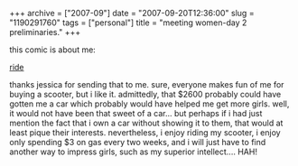 +++
archive = ["2007-09"]
date = "2007-09-20T12:36:00"
slug = "1190291760"
tags = ["personal"]
title = "meeting women-day 2 preliminaries."
+++

this comic is about me:

[ride][1]

thanks jessica for sending that to me. sure, everyone makes fun of me for
buying a scooter, but i like it. admittedly, that $2600 probably could
have gotten me a car which probably would have helped me get more girls.
well, it would not have been that sweet of a car... but perhaps if i had
just mention the fact that i own a car without showing it to them, that
would at least pique their interests. nevertheless, i enjoy riding my
scooter, i enjoy only spending $3 on gas every two weeks, and i will just
have to find another way to impress girls, such as my superior
intellect.... HAH!

[1]: http://www.sinfest.net/archive_page.php?comicID=2328

